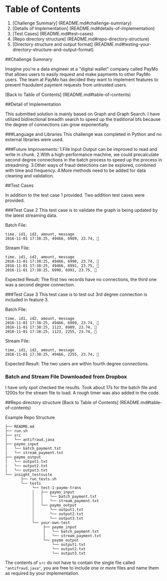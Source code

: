# Table of Contents

1. [Challenge Summary] (README.md#challenge-summary)
2. [Details of Implementation] (README.md#details-of-implementation)
3. [Test Cases] (README.md#test-cases)
4. [Repo directory structure] (README.md#repo-directory-structure)
5. [Directory structure and output format] (README.md#testing-your-directory-structure-and-output-format)


##Challenge Summary 

Imagine you're a data engineer at a "digital wallet" company called PayMo that allows users to easily request and make payments to other PayMo users. The team at PayMo has decided they want to implement features to prevent fraudulent payment requests from untrusted users. 

[Back to Table of Contents] (README.md#table-of-contents)

##Detail of Implementation 

This submitted solution is mainly based on Graph and Graph Search. I have utilized bidirectional breadth search to speed up the traditional bfs because the degree of connections can grow exponentially. 

###Language and Libraries
This challenge was completed in Python and no external libraries were used.

###Future Improvements:
1.File Input Output can be improved to read and write in chunk.
2.With a high-performance machine, we could precalculate second degree connections in the batch process to speed up the process in streadming.
3.Other ways of fraud detections can be explored, combined with time and frequency.
4.More methods need to be added for data cleaning and validation.


##Test Cases

In addition to the test case 1 provided. Two addition test cases were provided.


###Test Case 2
This test case is to validate the graph is being updated by the latest streaming data.

Batch File:

	time, id1, id2, amount, message
	2016-11-01 17:38:25, 49466, 6989, 23.74, 🦄

Stream File:

	time, id1, id2, amount, message
	2016-11-01 17:38:25, 49466, 6990, 23.74, 🦄
	2016-11-01 17:38:25, 49466, 6991, 23.75, 🦄
	2016-11-01 17:38:25, 6990, 6991, 23.75, 🦄

Expected Result: The first two records have no connections, the third one was a second degree connection.


###Test Case 3
This test case is to test out 3rd degree connection is included in feature 3. 

Batch File:

	time, id1, id2, amount, message
	2016-11-01 17:38:25, 49466, 6989, 23.74, 🦄
	2016-11-01 17:38:25, 1123, 6989, 23.74, 🦄
	2016-11-01 17:38:25, 1123, 2255, 23.74, 🦄

Stream File:

	time, id1, id2, amount, message
	2016-11-01 17:38:25, 49466, 2255, 23.74, 🦄

Expected Result: The two users are within fourth degree connections.

### Batch and Stream File Downloaded from Dropbox

I have only spot checked the results. Took about 17s for the batch file and 1200s for the stream file to load. A rough timer was also added in the code.


##Repo directory structure
[Back to Table of Contents] (README.md#table-of-contents)

Example Repo Structure

	├── README.md 
	├── run.sh
	├── src
	│  	└── antifraud.java
	├── paymo_input
	│   └── batch_payment.txt
	|   └── stream_payment.txt
	├── paymo_output
	│   └── output1.txt
	|   └── output2.txt
	|   └── output3.txt
	└── insight_testsuite
	 	   ├── run_tests.sh
		   └── tests
	        	└── test-1-paymo-trans
        		│   ├── paymo_input
        		│   │   └── batch_payment.txt
        		│   │   └── stream_payment.txt
        		│   └── paymo_output
        		│       └── output1.txt
        		│       └── output2.txt
        		│       └── output3.txt
        		└── your-own-test
            		 ├── paymo_input
        		     │   └── batch_payment.txt
        		     │   └── stream_payment.txt
        		     └── paymo_output
        		         └── output1.txt
        		         └── output2.txt
        		         └── output3.txt

The contents of `src` do not have to contain the single file called `"antifraud.java"`, you are free to include one or more files and name them as required by your implementation.


